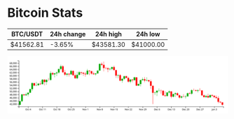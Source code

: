 # Bitcoin Stats

BTC/USDT|24h change|24h high|24h low|
|---|---|---|---|
|$41562.81|-3.65%|$43581.30|$41000.00|

<img src="./chart.svg">
